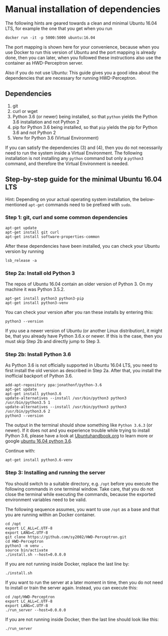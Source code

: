 Manual installation of dependencies
===================================

The following hints are geared towards a clean and minimal Ubuntu 16.04 LTS,
for example the one that you get when you run

```
docker run -it -p 5000:5000 ubuntu:16.04
```

The port mapping is shown here for your convenience, because when you use
Docker to run this version of Ubuntu and the port mapping is already done,
then you can later, when you followed these instructions also use the
container as HWD-Perceptron server.

Also if you do not use Ubuntu: This guide gives you a good idea about the
dependencies that are necessary for running HWD-Perceptron.

Dependencies
------------

1. git
2. curl or wget
3. Python 3.6 (or newer) being installed, so that `python` yields the
   Python 3.6 installation and not Python 2
4. pip for Python 3.6 being installed, so that `pip` yields the pip for
   Python 3.6 and not Python 2
5. Venv for Python 3.6 (Virtual Environment)

If you can satisfy the dependencies (3) and (4), then you do not
necessarily need to run the system inside a Virtual Environment. The
following installation is not installing any `python` command but only
a `python3` command, and therefore the Virtual Environment is needed.

Step-by-step guide for the minimal Ubuntu 16.04 LTS
---------------------------------------------------

Hint: Depending on your actual operating system installation, the
below-mentioned `apt-get` commands need to be prefixed with `sudo`.

### Step 1: git, curl and some common dependencies

```
apt-get update
apt-get install git curl
apt-get install software-properties-common
```

After these dependencies have been installed, you can check your Ubuntu
version by running

```
lsb_release -a
```

### Step 2a: Install old Python 3

The repos of Ubuntu 16.04 contain an older version of Python 3. On my machine
it was Python 3.5.2.

```
apt-get install python3 python3-pip
apt-get install python3-venv
```

You can check your version after you ran these installs by entering this:

```
python3 --version
```

If you use a newer version of Ubuntu (or another Linux distribution), it
might be, that you already have Python 3.6.x or newer. If this is the case,
then you must skip Step 2b and directly jump to Step 3.

### Step 2b: Install Python 3.6

As Python 3.6 is not officially supported in Ubuntu 16.04 LTS, you need to
first install the old version as described in Step 2a. After that, you install
the inofficial backport of Python 3.6.

```
add-apt-repository ppa:jonathonf/python-3.6
apt-get update
apt-get install python3.6
update-alternatives --install /usr/bin/python3 python3 /usr/bin/python3.5 1
update-alternatives --install /usr/bin/python3 python3 /usr/bin/python3.6 2
python3 --version
```

The output in the terminal should show something like `Python 3.6.3` (or
newer). If it does not and you experience trouble while trying to install
Python 3.6, please have a look at
[Ubuntuhandbook.org](http://ubuntuhandbook.org/index.php/2017/07/install-python-3-6-1-in-ubuntu-16-04-lts/)
to learn more or google
[ubuntu 16.04 python 3.6](https://www.google.com/search?q=ubuntu+16.04+python+3.6&ie=utf-8&oe=utf-8).

Continue with:

```
apt-get install python3.6-venv
```

### Step 3: Installing and running the server

You should switch to a suitable directory, e.g. `/opt` before you execute the
following commands in one terminal window. Take care, that you do not close
the terminal while executing the commands, because the exported environment
variables need to be valid.

The following sequence assumes, you want to use `/opt` as a base and that you
are running within an Docker container.

```
cd /opt
export LC_ALL=C.UTF-8
export LANG=C.UTF-8
git clone https://github.com/sy2002/HWD-Perceptron.git
cd HWD-Perceptron
python3 -m venv .
source bin/activate
./install.sh --host=0.0.0.0
```

If you are not running inside Docker, replace the last line by:

```
./install.sh
```

If you want to run the server at a later moment in time, then you do not need
to install or train the server again. Instead, you can execute this:

```
cd /opt/HWD-Perceptron
export LC_ALL=C.UTF-8
export LANG=C.UTF-8
./run_server --host=0.0.0.0
```

If you are not running inside Docker, then the last line should look like this:

```
./run_server
```
